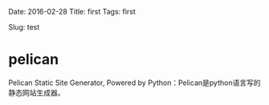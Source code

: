 Date: 2016-02-28
Title: first
Tags: first

Slug: test

# pelican
Pelican Static Site Generator, Powered by Python：Pelican是python语言写的静态网站生成器。
